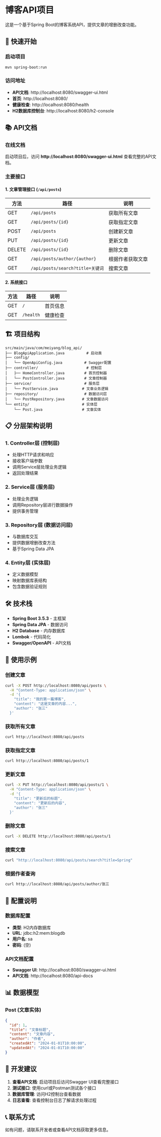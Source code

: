 # 博客API项目

这是一个基于Spring Boot的博客系统API，提供文章的增删改查功能。

## 🚀 快速开始

### 启动项目
```bash
mvn spring-boot:run
```

### 访问地址
- **API文档**: http://localhost:8080/swagger-ui.html
- **首页**: http://localhost:8080/
- **健康检查**: http://localhost:8080/health
- **H2数据库控制台**: http://localhost:8080/h2-console

## 📚 API文档

### 在线文档
启动项目后，访问 **http://localhost:8080/swagger-ui.html** 查看完整的API文档。

### 主要接口

#### 1. 文章管理接口 (`/api/posts`)

| 方法 | 路径 | 说明 |
|------|------|------|
| GET | `/api/posts` | 获取所有文章 |
| GET | `/api/posts/{id}` | 获取指定文章 |
| POST | `/api/posts` | 创建新文章 |
| PUT | `/api/posts/{id}` | 更新文章 |
| DELETE | `/api/posts/{id}` | 删除文章 |
| GET | `/api/posts/author/{author}` | 根据作者获取文章 |
| GET | `/api/posts/search?title=关键词` | 搜索文章 |

#### 2. 系统接口

| 方法 | 路径 | 说明 |
|------|------|------|
| GET | `/` | 首页信息 |
| GET | `/health` | 健康检查 |

## 🏗️ 项目结构

```
src/main/java/com/meiyang/blog_api/
├── BlogApiApplication.java          # 启动类
├── config/
│   └── OpenApiConfig.java          # Swagger配置
├── controller/                      # 控制层
│   ├── HomeController.java         # 首页控制器
│   └── PostController.java         # 文章控制器
├── service/                        # 服务层
│   └── PostService.java           # 文章业务逻辑
├── repository/                     # 数据访问层
│   └── PostRepository.java        # 文章数据访问
└── entity/                        # 实体层
    └── Post.java                  # 文章实体
```

## 📋 分层架构说明

### 1. **Controller层** (控制层)
- 处理HTTP请求和响应
- 接收客户端参数
- 调用Service层处理业务逻辑
- 返回处理结果

### 2. **Service层** (服务层)
- 处理业务逻辑
- 调用Repository层进行数据操作
- 提供事务管理

### 3. **Repository层** (数据访问层)
- 与数据库交互
- 提供数据增删改查方法
- 基于Spring Data JPA

### 4. **Entity层** (实体层)
- 定义数据模型
- 映射数据库表结构
- 包含数据验证规则

## 🛠️ 技术栈

- **Spring Boot 3.5.3** - 主框架
- **Spring Data JPA** - 数据访问
- **H2 Database** - 内存数据库
- **Lombok** - 代码简化
- **Swagger/OpenAPI** - API文档

## 📝 使用示例

### 创建文章
```bash
curl -X POST http://localhost:8080/api/posts \
  -H "Content-Type: application/json" \
  -d '{
    "title": "我的第一篇博客",
    "content": "这是文章的内容...",
    "author": "张三"
  }'
```

### 获取所有文章
```bash
curl http://localhost:8080/api/posts
```

### 获取指定文章
```bash
curl http://localhost:8080/api/posts/1
```

### 更新文章
```bash
curl -X PUT http://localhost:8080/api/posts/1 \
  -H "Content-Type: application/json" \
  -d '{
    "title": "更新后的标题",
    "content": "更新后的内容",
    "author": "张三"
  }'
```

### 删除文章
```bash
curl -X DELETE http://localhost:8080/api/posts/1
```

### 搜索文章
```bash
curl "http://localhost:8080/api/posts/search?title=Spring"
```

### 根据作者查询
```bash
curl http://localhost:8080/api/posts/author/张三
```

## 🔧 配置说明

### 数据库配置
- **类型**: H2内存数据库
- **URL**: jdbc:h2:mem:blogdb
- **用户名**: sa
- **密码**: (空)

### API文档配置
- **Swagger UI**: http://localhost:8080/swagger-ui.html
- **API文档**: http://localhost:8080/api-docs

## 📊 数据模型

### Post (文章实体)
```json
{
  "id": 1,
  "title": "文章标题",
  "content": "文章内容",
  "author": "作者",
  "createdAt": "2024-01-01T10:00:00",
  "updatedAt": "2024-01-01T10:00:00"
}
```

## 🎯 开发建议

1. **查看API文档**: 启动项目后访问Swagger UI查看完整接口
2. **测试接口**: 使用curl或Postman测试各个接口
3. **数据库管理**: 访问H2控制台查看数据
4. **日志查看**: 查看控制台日志了解请求处理过程

## 📞 联系方式

如有问题，请联系开发者或查看API文档获取更多信息。